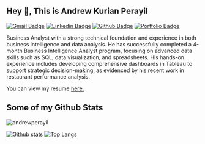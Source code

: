 ## Hey 👋, This is Andrew Kurian Perayil
[![Gmail Badge](https://img.shields.io/badge/-andrewperayil@gmail.com-c14438?style=flat&logo=Gmail&logoColor=white&link=mailto:andrewperayil@gmail.com)](mailto:andrewperayil@gmail.com) 
[![Linkedin Badge](https://img.shields.io/badge/-https://www.linkedin.com/in/andrew-kurian-perayil/-0072b1?style=flat&logo=Linkedin&logoColor=white&link=https://www.linkedin.com/in/https://www.linkedin.com/in/andrew-kurian-perayil//)](https://www.linkedin.com/in/https://www.linkedin.com/in/andrew-kurian-perayil//) [![Github Badge](https://img.shields.io/badge/-andrewperayil-grey?style=flat&logo=github&logoColor=white&link=https://github.com/andrewperayil/)](https://www.github.com/andrewperayil/) [![Portfolio Badge](https://img.shields.io/badge/portfolio-web-blue?style=flat&link=https://github.com/andrewperayil/)](https://github.com/andrewperayil/) <p align='left'>Business Analyst with a strong technical foundation and experience in both business intelligence and data analysis. He has successfully completed a 4-month Business Intelligence Analyst program, focusing on advanced data skills such as SQL, data visualization, and spreadsheets. His hands-on experience includes developing comprehensive dashboards in Tableau to support strategic decision-making, as evidenced by his recent work in restaurant performance analysis.</p><p align='left'> You can view my resume <a href='https://docs.google.com/document/d/1Q6ptPcH9UrSaw8BHsa6AsIMfZoVEctlB/edit?usp=sharing&ouid=114244930986702891208&rtpof=true&sd=true ' target=_blank><u>here</u>.</a></p>
## Some of my Github Stats
<p align=left> <img src=https://komarev.com/ghpvc/?username=andrewperayil alt=andrewperayil /> </p>

[![Github stats](https://github-readme-stats.vercel.app/api?username=andrewperayil&show_icons=true&include_all_commits=true)](https://github.com/andrewperayil/github-readme-stats)
[![Top Langs](https://github-readme-stats.vercel.app/api/top-langs/?username=andrewperayil&layout=compact)](https://github.com/andrewperayil/github-readme-stats)
